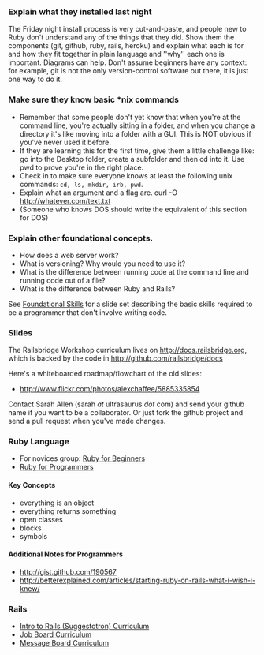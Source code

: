 ### Explain what they installed last night
The Friday night install process is very cut-and-paste, and people new to Ruby don't understand any of the things that they did. Show them the components (git, github, ruby, rails, heroku) and explain what each is for and how they fit together in plain language and ''why'' each one is important. Diagrams can help. Don't assume beginners have any context: for example, git is not the only version-control software out there, it is just one way to do it. 

### Make sure they know basic *nix commands
* Remember that some people don't yet know that when you're at the command line, you're actually sitting in a folder, and when you change a directory it's like moving into a folder with a GUI. This is NOT obvious if you've never used it before. 
* If they are learning this for the first time, give them a little challenge like: go into the Desktop folder, create a subfolder and then cd into it. Use pwd to prove you're in the right place. 
* Check in to make sure everyone knows at least the following unix commands: <code>cd, ls, mkdir, irb, pwd</code>.
* Explain what an argument and a flag are.
        curl -O http://whatever.com/text.txt
* (Someone who knows DOS should write the equivalent of this section for DOS)

### Explain other foundational concepts.
* How does a web server work? 
* What is versioning? Why would you need to use it?
* What is the difference between running code at the command line and running code out of a file?
* What is the difference between Ruby and Rails?

See [Foundational Skills](foundational_skills) for a slide set describing the basic skills required to be a programmer that don't involve writing code.

### Slides

The Railsbridge Workshop curriculum lives on http://docs.railsbridge.org, which is backed by the code in http://github.com/railsbridge/docs

Here's a whiteboarded roadmap/flowchart of the old slides:

* http://www.flickr.com/photos/alexchaffee/5885335854

Contact Sarah Allen (sarah _at_ ultrasaurus _dot_ com) and send your github name if you want to be a collaborator.  Or just fork the github project and send a pull request when you've made changes.

### Ruby Language
* For novices group: [Ruby for Beginners](ruby_for_beginners)
* [Ruby for Programmers](ruby_for_programmers)

#### Key Concepts
* everything is an object
* everything returns something
* open classes
* blocks
* symbols

#### Additional Notes for Programmers
* http://gist.github.com/190567
* http://betterexplained.com/articles/starting-ruby-on-rails-what-i-wish-i-knew/

### Rails

* <a href="/intro-to-rails">Intro to Rails (Suggestotron) Curriculum</a>
* <a href="/job-board">Job Board Curriculum</a>
* <a href="/message-board">Message Board Curriculum</a>
